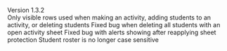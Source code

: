 Version 1.3.2	
	Only visible rows used when making an activity, adding students to an activity, or deleting students
	Fixed bug when deleting all students with an open activity sheet
	Fixed bug with alerts showing after reapplying sheet protection
	Student roster is no longer case sensitive


